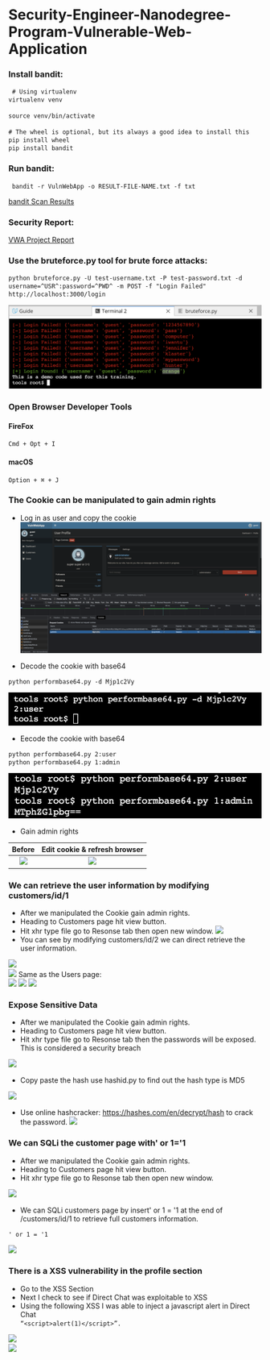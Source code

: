 # Security-Engineer-Nanodegree-Program-Vulnerable-Web-Application
[image1]: ./images/bruteforce.png
[image2]: ./images/cookie.png
[image3]: ./images/decode.png
[image4]: ./images/encode.png
[image5]: ./images/before.png
[image6]: ./images/admin.png
[image7]: ./images/BrokenAccess1.png
[image8]: ./images/brokenAccess.png
[image9]: ./images/b3.png
[image10]: ./images/Users.png
[image11]: ./images/SQLi.png
[image12]: ./images/SQLi2.png
[image13]: ./images/Sensitive.png
[image14]: ./images/hash.png
[image15]: ./images/onlinehashcracker.png
[image16]: ./images/SQLiResult.png
[image17]: ./images/XSS.png
[image18]: ./images/XSS1.png  
### Install bandit:
```
 # Using virtualenv
virtualenv venv

source venv/bin/activate

# The wheel is optional, but its always a good idea to install this
pip install wheel
pip install bandit
```

### Run bandit:
```
 bandit -r VulnWebApp -o RESULT-FILE-NAME.txt -f txt
 ```
 
[bandit Scan Results](/RESULT-FILE-NAME.txt)

### Security Report: 
[VWA Project Report](/VWA-Project-Template.pdf)  

### Use the bruteforce.py tool for brute force attacks:

```
python bruteforce.py -U test-username.txt -P test-password.txt -d username=^USR^:password=^PWD^ -m POST -f "Login Failed" http://localhost:3000/login
```
![image1]

### Open Browser Developer Tools 
#### FireFox
```
Cmd + Opt + I 
```
#### macOS
```
Option + ⌘ + J 
```

### The Cookie can be manipulated to gain admin rights  

* Log in as user and copy the cookie
![image2]  

* Decode the cookie with base64
``` 
python performbase64.py -d Mjp1c2Vy
```
![image3]

* Eecode the cookie with base64
```
python performbase64.py 2:user
python performbase64.py 1:admin
```
![image4]

* Gain admin rights  

Before      |  Edit cookie & refresh browser
:-------------------------:|:-------------------------:
![][image5]                | ![][image6]
### We can retrieve the user information by modifying customers/id/1   

- After we manipulated the Cookie gain admin rights.
- Heading to Customers page hit view button.  
- Hit xhr type file go to Resonse tab then open new window.
![][image7] 
- You can see by modifying customers/id/2 we can direct retrieve the user information.

![][image8]  
![][image9]
Same as the Users page:  
![][image10]
![][image11]
![][image12]

### Expose Sensitive Data
- After we manipulated the Cookie gain admin rights.
- Heading to Customers page hit view button.
- Hit xhr type file go to Resonse tab then the passwords will be exposed. This is considered a security breach  

![][image13]  
- Copy paste the hash use hashid.py to find out the hash type is MD5 
 
![][image14]
- Use online hashcracker: https://hashes.com/en/decrypt/hash to crack the password.
![][image15]
### We can SQLi the customer page with' or 1='1  

- After we manipulated the Cookie gain admin rights.
- Heading to Customers page hit view button.
- Hit xhr type file go to Resonse tab then open new window.  

![][image13]
- We can SQLi customers page by insert' or 1 = '1 at the end of  /customers/id/1 to retrieve full customers information.
```
' or 1 = '1
```
![][image16]

### There is a XSS vulnerability in the profile section  

- Go to the XSS Section
- Next I check to see if Direct Chat was exploitable to XSS  
- Using the following XSS I was able to inject a javascript alert in Direct Chat  
 `“<script>alert(1)</script>”.`

![][image17]  
![][image18] 